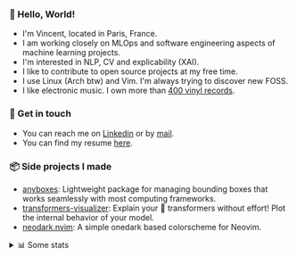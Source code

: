 ### 👋 Hello, World!

- I'm Vincent, located in Paris, France.
- I am working closely on MLOps and software engineering aspects of machine learning projects.
- I'm interested in NLP, CV and explicability (XAI).
- I like to contribute to open source projects at my free time.
- I use Linux (Arch btw) and Vim. I'm always trying to discover new FOSS.
- I like electronic music. I own more than [400 vinyl records](https://www.discogs.com/user/Voigt_Kampff/collection).

### 🔗 Get in touch

- You can reach me on [Linkedin](https://www.linkedin.com/in/vincent-duchauffour-3a9641155/) or by [mail](mailto:vincent.duchauffour@proton.me).
- You can find my resume [here](https://raw.githubusercontent.com/VDuchauffour/resume/main/resume.pdf).

### 📦 Side projects I made

- [anyboxes](https://github.com/VDuchauffour/anyboxes): Lightweight package for managing bounding boxes that works seamlessly with most computing frameworks.
- [transformers-visualizer](https://github.com/VDuchauffour/transformers-visualizer): Explain your 🤗 transformers without effort! Plot the internal behavior of your model. 
- [neodark.nvim](https://github.com/VDuchauffour/neodark.nvim): A simple onedark based colorscheme for Neovim.

<details><summary>📊 Some stats</summary>  
  
<p align="center">
  <img alt="VDuchauffour's github stats" src="https://github-readme-stats.vercel.app/api?username=VDuchauffour&include_all_commits=true&show_icons=true&theme=react"/>
  <br />
  <img alt="VDuchauffour's streak stats" src="https://streak-stats.demolab.com?user=VDuchauffour&theme=react"/>
  <br />
  <img alt="VDuchauffour's language stats" src="https://github-readme-stats.vercel.app/api/top-langs/?username=VDuchauffour&count_private=true&include_all_commits=true&show_icons=true&layout=compact&theme=react"/>
  <!--   <br />
  <img alt="VDuchauffour's Wakatime stats" src="https://github-readme-stats.vercel.app/api/wakatime?username=VDuchauffour&theme=react"/> -->
</p>

#### 🧭 Wakatime stats
<!--START_SECTION:waka-->
![Code Time](http://img.shields.io/badge/Code%20Time-900%20hrs%2057%20mins-blue)

![Lines of code](https://img.shields.io/badge/From%20Hello%20World%20I%27ve%20Written-1.3%20million%20lines%20of%20code-blue)

**🐱 My GitHub Data** 

> 📦 978.7 kB Used in GitHub's Storage 
 > 
> 🏆 1,687 Contributions in the Year 2023
 > 
> 🚫 Not Opted to Hire
 > 
> 📜 9 Public Repositories 
 > 
> 🔑 1 Private Repositories 
 > 
**I'm a Night 🦉** 

```text
🌞 Morning                34 commits          █░░░░░░░░░░░░░░░░░░░░░░░░   05.45 % 
🌆 Daytime                202 commits         ████████░░░░░░░░░░░░░░░░░   32.37 % 
🌃 Evening                247 commits         ██████████░░░░░░░░░░░░░░░   39.58 % 
🌙 Night                  141 commits         ██████░░░░░░░░░░░░░░░░░░░   22.60 % 
```
📅 **I'm Most Productive on Wednesday** 

```text
Monday                   119 commits         █████░░░░░░░░░░░░░░░░░░░░   19.07 % 
Tuesday                  66 commits          ███░░░░░░░░░░░░░░░░░░░░░░   10.58 % 
Wednesday                157 commits         ██████░░░░░░░░░░░░░░░░░░░   25.16 % 
Thursday                 109 commits         ████░░░░░░░░░░░░░░░░░░░░░   17.47 % 
Friday                   65 commits          ███░░░░░░░░░░░░░░░░░░░░░░   10.42 % 
Saturday                 25 commits          █░░░░░░░░░░░░░░░░░░░░░░░░   04.01 % 
Sunday                   83 commits          ███░░░░░░░░░░░░░░░░░░░░░░   13.30 % 
```


📊 **This Week I Spent My Time On** 

```text
💬 Programming Languages: 
Python                   31 hrs 7 mins       ██████████████████░░░░░░░   70.29 % 
XML                      2 hrs 45 mins       ██░░░░░░░░░░░░░░░░░░░░░░░   06.23 % 
TOML                     2 hrs 18 mins       █░░░░░░░░░░░░░░░░░░░░░░░░   05.20 % 
YAML                     1 hr 23 mins        █░░░░░░░░░░░░░░░░░░░░░░░░   03.15 % 
Lua                      1 hr 11 mins        █░░░░░░░░░░░░░░░░░░░░░░░░   02.67 % 
```


 Last Updated on 09/09/2023 00:32:33 UTC
<!--END_SECTION:waka-->
</details>
